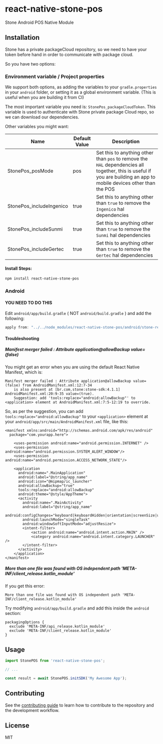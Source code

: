 # react-native-stone-pos

Stone Android POS Native Module

## Installation

Stone has a private packageCloud repository, so we need to have your token before hand in order to communicate with package cloud.

So you have two options:

### Environment variable / Project properties

We support both options, as adding the variables to your `gradle.properties` in your `android` folder, or setting it as a global environment variable. (This is useful when you are building it from CI)

The most important variable you need is: `StonePos_packageCloudToken`. This variable is used to authenticate with Stone private package Cloud repo, so we can download our dependencies.

Other variables you might want:

| Name                     | Default Value | Description                                                                                                                                                         |
| ------------------------ | ------------- | ------------------------------------------------------------------------------------------------------------------------------------------------------------------- |
| StonePos_posMode         | pos           | Set this to anything other than `pos` to remove the `HAL` dependencies all together, this is useful if you are building an app to mobile devices other than the POS |
| StonePos_includeIngenico | true          | Set this to anything other than `true` to remove the `Ingenico` hal dependencies                                                                                    |
| StonePos_includeSunmi    | true          | Set this to anything other than `true` to remove the `Sunmi` hal dependencies                                                                                       |
| StonePos_includeGertec   | true          | Set this to anything other than `true` to remove the `Gertec` hal dependencies                                                                                      |

#### Install Steps:

```sh
npm install react-native-stone-pos
```

### Android

#### YOU NEED TO DO THIS

Edit `android/app/build.gradle` ( NOT `android/build.gradle` ) and add the following:

```gradle
apply from: "../../node_modules/react-native-stone-pos/android/stone-repo.gradle"
```

#### Troubleshooting

##### Manifest merger failed : Attribute application@allowBackup value=(false)

You might get an error when you are using the default React Native Manifest, which is:

```
Manifest merger failed : Attribute application@allowBackup value=(false) from AndroidManifest.xml:12:7-34
  	is also present at [br.com.stone:stone-sdk:4.1.1] AndroidManifest.xml:20:9-35 value=(true).
  	Suggestion: add 'tools:replace="android:allowBackup"' to <application> element at AndroidManifest.xml:7:5-12:19 to override.
```

So, as per the suggestion, you can add `tools:replace="android:allowBackup"` to your `<application>` element at your `android/app/src/main/AndroidManifest.xml` file, like this:

```
<manifest xmlns:android="http://schemas.android.com/apk/res/android"
  package="com.yourapp.here">

    <uses-permission android:name="android.permission.INTERNET" />
    <uses-permission android:name="android.permission.SYSTEM_ALERT_WINDOW"/>
    <uses-permission android:name="android.permission.ACCESS_NETWORK_STATE"/>

    <application
      android:name=".MainApplication"
      android:label="@string/app_name"
      android:icon="@mipmap/ic_launcher"
      android:allowBackup="true"
      tools:replace="android:allowBackup"
      android:theme="@style/AppTheme">
      <activity
        android:name=".MainActivity"
        android:label="@string/app_name"
        android:configChanges="keyboard|keyboardHidden|orientation|screenSize|uiMode"
        android:launchMode="singleTask"
        android:windowSoftInputMode="adjustResize">
        <intent-filter>
            <action android:name="android.intent.action.MAIN" />
            <category android:name="android.intent.category.LAUNCHER" />
        </intent-filter>
      </activity>
    </application>
</manifest>
```

##### More than one file was found with OS independent path 'META-INF/client_release.kotlin_module'

If you get this error:

```
More than one file was found with OS independent path 'META-INF/client_release.kotlin_module'
```

Try modifying `android/app/build.gradle` and add this inside the `android` section:

```
packagingOptions {
  exclude 'META-INF/api_release.kotlin_module'
  exclude 'META-INF/client_release.kotlin_module'
}
```

## Usage

```js
import StonePOS from 'react-native-stone-pos';

// ...

const result = await StonePOS.initSDK('My Awesome App');
```

## Contributing

See the [contributing guide](CONTRIBUTING.md) to learn how to contribute to the repository and the development workflow.

## License

MIT
